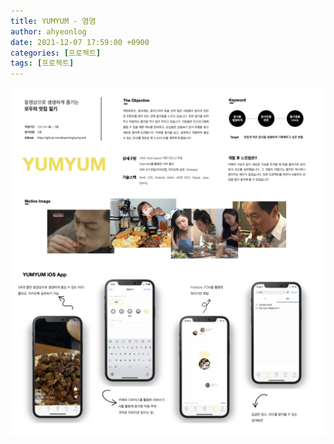 ```yaml
---
title: YUMYUM - 염염
author: ahyeonlog
date: 2021-12-07 17:59:00 +0900
categories: [프로젝트]
tags: [프로젝트]
---
```


![염염소개](/assets/post/yumyum.png)
![염염소개](/assets/post/yumyum2.png)